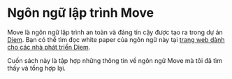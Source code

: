 # Ngôn ngữ lập trình Move

Move là ngôn ngữ lập trình an toàn và đáng tin cậy được tạo ra trong dự án [Diem](https://diem.com). Bạn có thể tìm đọc white paper của ngôn ngữ này tại [trang web dành cho các nhà phát triển Diem](https://diem-developers-components.netlify.app/papers/diem-move-a-language-with-programmable-resources/2020-05-26.pdf).

Cuốn sách này là tập hợp những thông tin về ngôn ngữ Move mà tôi đã tìm thấy và tổng hợp lại.